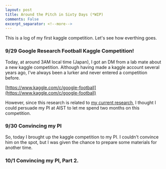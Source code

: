 ```yaml
---
layout: post
title: Around the Pitch in Sixty Days (*WIP)
comments: False
excerpt_separator: <!--more-->
---
```


This is a log of my first kaggle competition. Let's see how everthing goes.

### 9/29 Google Research Football Kaggle Competition!

Today, at around 3AM local time (Japan), I got an DM from a lab mate about a new kaggle competition. Although having made a kaggle account several years ago, I've always been a lurker and never entered a competition before.

[https://www.kaggle.com/c/google-football](https://www.kaggle.com/c/google-football)

However, since this research is related to [my current research](https://atomscott.github.io/blog/en/2020-09-21-About-me/), I thought I could persuade my PI at AIST to let me spend two months on this competition.

### 9/30 Convincing my PI

So, today I brought up the kaggle competition to my PI. I couldn't convince him on the spot, but I was given the chance to prepare some materials for another time.

### 10/1 Convincing my PI, Part 2.
